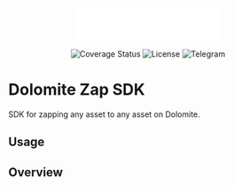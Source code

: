 <p style="text-align: center"><img src="https://github.com/dolomite-exchange/dolomite-margin/raw/master/docs/dolomite-logo.png" width="256" alt="Dolomite Logo" /></p>

<div style="text-align: center">
  <a href='https://coveralls.io/github/dolomite-exchange/zap-sdk' style="text-decoration:none;">
    <img src='https://coveralls.io/repos/github/dolomite-exchange/zap-sdk/badge.svg?t=toKMwT' alt='Coverage Status' />
  </a>
  <a href='https://github.com/dolomite-exchange/zap-sdk/blob/master/LICENSE' style="text-decoration:none;">
    <img src='https://img.shields.io/github/license/dolomite-exchange/zap-sdk.svg?longCache=true' alt='License' />
  </a>
  <a href='https://t.me/dolomite-official' style="text-decoration:none;">
    <img src='https://img.shields.io/badge/chat-on%20telegram-9cf.svg?longCache=true' alt='Telegram' />
  </a>
</div>

# Dolomite Zap SDK

SDK for zapping any asset to any asset on Dolomite.

## Usage

## Overview

